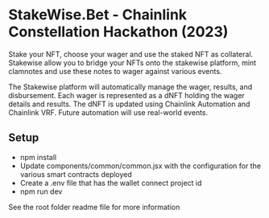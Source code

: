 # StakeWise.Bet - Chainlink Constellation Hackathon (2023)
Stake your NFT, choose your wager and use the staked NFT as collateral.  
Stakewise allow you to bridge your NFTs onto the stakewise platform, mint clamnotes and use these notes to wager against various events.  

The Stakewise platform will automatically manage the wager, results, and disbursement. Each wager is represented as a dNFT holding the 
wager details and results. The dNFT is updated using Chainlink Automation and Chainlink VRF. Future automation will use real-world events.

## Setup
- npm install
- Update components/common/common.jsx with the configuration for the various smart contracts deployed
- Create a .env file that has the wallet connect project id
- npm run dev

See the root folder readme file for more information